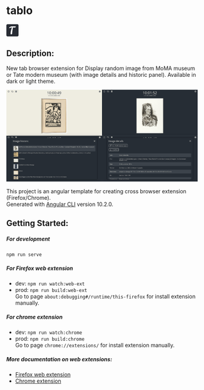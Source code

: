 # tablo
![screenshot](https://github.com/radiium/tablo/blob/main/src/assets/icons/favicon-32x32.png)
## Description:

New tab browser extension for Display random image from MoMA museum or Tate modern museum (with image details and historic panel). Available in dark or light theme.

![screenshot](https://github.com/radiium/tablo/blob/main/.github/capture.jpg)

This project is an angular template for creating cross browser extension (Firefox/Chrome).  
Generated with [Angular CLI](https://github.com/angular/angular-cli) version 10.2.0.


## Getting Started:

##### For development
```npm run serve```


##### For Firefox web extension
- dev: ```npm run watch:web-ext```
- prod: ```npm run build:web-ext```  
Go to page ```about:debugging#/runtime/this-firefox``` for install extension manually.

##### For chrome extension
- dev: ```npm run watch:chrome```
- prod: ```npm run build:chrome```  
Go to page ```chrome://extensions/``` for install extension manually.

##### More documentation on web extensions:
- [Firefox web extension](https://developer.mozilla.org/fr/docs/Mozilla/Add-ons/WebExtensions)
- [Chrome extension](https://developer.chrome.com/extensions)

